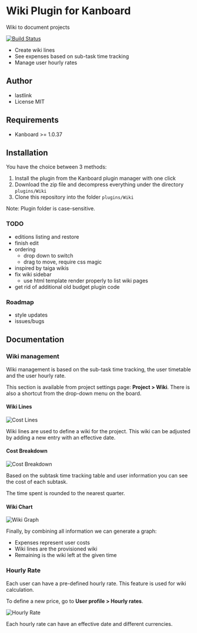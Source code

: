 Wiki Plugin for Kanboard
==============================

Wiki to document projects

[![Build Status](https://travis-ci.org/kanboard/plugin-wiki.svg?branch=master)](https://travis-ci.org/kanboard/plugin-wiki)

- Create wiki lines
- See expenses based on sub-task time tracking
- Manage user hourly rates

Author
------

- lastlink
- License MIT

Requirements
------------

- Kanboard >= 1.0.37

Installation
------------

You have the choice between 3 methods:

1. Install the plugin from the Kanboard plugin manager with one click
2. Download the zip file and decompress everything under the directory `plugins/Wiki`
3. Clone this repository into the folder `plugins/Wiki`

Note: Plugin folder is case-sensitive.

### TODO
* editions listing and restore
* finish edit
* ordering
    * drop down to switch
    * drag to move, require css magic
* inspired by taiga wikis
* fix wiki sidebar
    * use html template render properly to list wiki pages
* get rid of additional old budget plugin code

### Roadmap
* style updates
* issues/bugs

Documentation
-------------

### Wiki management

Wiki management is based on the sub-task time tracking, the user timetable and the user hourly rate.

This section is available from project settings page: **Project > Wiki**. There is also a shortcut from the drop-down menu on the board.

#### Wiki Lines

![Cost Lines](https://cloud.githubusercontent.com/assets/323546/20451620/965a4a2e-adc9-11e6-9131-3088ce6d8d78.png)

Wiki lines are used to define a wiki for the project.
This wiki can be adjusted by adding a new entry with an effective date.

#### Cost Breakdown

![Cost Breakdown](https://cloud.githubusercontent.com/assets/323546/20451619/9658c9ba-adc9-11e6-8dd9-97b7d01db7f2.png)

Based on the subtask time tracking table and user information you can see the cost of each subtask.

The time spent is rounded to the nearest quarter.

#### Wiki Chart

![Wiki Graph](https://cloud.githubusercontent.com/assets/323546/20451621/965c1110-adc9-11e6-925c-c37c5a738c26.png)

Finally, by combining all information we can generate a graph:

- Expenses represent user costs
- Wiki lines are the provisioned wiki
- Remaining is the wiki left at the given time

### Hourly Rate

Each user can have a pre-defined hourly rate.
This feature is used for wiki calculation.

To define a new price, go to **User profile > Hourly rates**.

![Hourly Rate](https://cloud.githubusercontent.com/assets/323546/20451622/965da606-adc9-11e6-9537-cd987abac06d.png)

Each hourly rate can have an effective date and different currencies.
